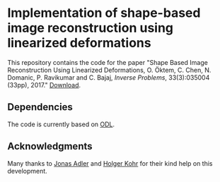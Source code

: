 Implementation of shape-based image reconstruction using linearized deformations
================================================================================

This repository contains the code for the paper "Shape Based Image Reconstruction Using Linearized Deformations, O. Öktem, C. Chen, N. Domanic, P. Ravikumar and C. Bajaj, _Inverse Problems_, 33(3):035004 (33pp), 2017." [Download](http://iopscience.iop.org/article/10.1088/1361-6420/aa55af).

Dependencies
------------
The code is currently based on [ODL](https://github.com/odlgroup/odl).

Acknowledgments
---------------
Many thanks to [Jonas Adler](https://github.com/adler-j) and [Holger Kohr](https://github.com/kohr-h) for their kind help on this development. 
